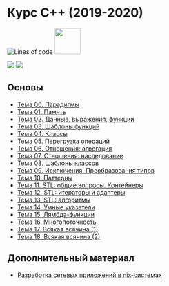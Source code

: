 # Курс С++ (2019-2020)

![Lines of code](https://img.shields.io/tokei/lines/GitHub/ashtanyuk/CPP-2019)
<img src="https://tokei.rs/b1/github/ashtanyuk/CPP-2019?category=files" width="60">

<img src="https://img.shields.io/github/commit-activity/m/ashtanyuk/CPP-2019?color=lime&style=for-the-badge">
<img src="https://img.shields.io/github/last-commit/ashtanyuk/CPP-2019?color=darkgreen&style=for-the-badge">



## Основы

- [Тема 00. Парадигмы](texts/00-Paradigms.md)
- [Тема 01. Память](texts/01-Memory.md)
- [Тема 02. Данные, выражения, функции](texts/02-Base.md)
- [Тема 03. Шаблоны функций](texts/03-FunTemplates.md)
- [Тема 04. Классы](texts/04-Classes.md)
- [Тема 05. Перегрузка операций](texts/05-Overloading.md)
- [Тема 06. Отношения: агрегация](texts/06-Aggregation.md)
- [Тема 07. Отношения: наследование](texts/07-Inheritance.md)
- [Тема 08. Шаблоны классов](texts/08-ClassTemplates.md)
- [Тема 09. Исключения. Преобразования типов](texts/09-ExceptCast.md)
- [Тема 10. Паттерны](texts/10-Patterns.md)
- [Тема 11. STL: общие вопросы. Контейнеры](texts/11-STL-1.md)
- [Тема 12. STL: итераторы и адаптеры](texts/12-STL-2.md)
- [Тема 13. STL: алгоритмы](texts/13-STL-3.md)
- [Тема 14. Умные указатели](texts/14-SmartPointers.md)
- [Тема 15. Лямбда-функции](texts/15-Lambda.md)
- [Тема 16. Многопоточность](texts/16-Multithreading.md)
- [Тема 17. Всякая всячина (1)](texts/17-Misc-1.md)
- [Тема 18. Всякая всячина (2)](texts/18-Misc.md)

## Дополнительный материал

- [Разработка сетевых приложений в nix-системах](texts/sockets.md)

